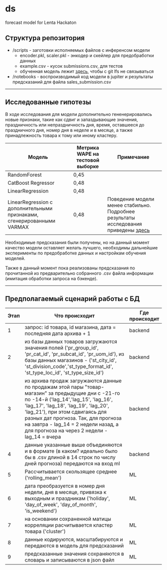 # ds
forecast model for Lenta Hackaton
## Структура репозитория

- /scripts - заготовки исполняемых файлов с инференсом модели
  - encoder.pkl, scaler.pkl - энкодер и скейлер для предобработки данных
  - example.csv - кусок submissions.csv, для тестов
  - обученная модель лежит [здесь](https://drive.google.com/file/d/1I1OGTXGept7C6tSjJRwQnR6EJqjpyQZn/view?usp=sharing), чтобы с git lfs не связываться
- /notebooks - воспроизводимый код модели в jupiter и результаты предсказаний для файла sales_submission.csv
_________

## Исследованные гипотезы

В ходе исследования для модели дополнительно гененерировались новые признаки, такие как сдвиг и запаздывающие значения, праздничность или непраздничность дня, время, оставшееся до праздничного дня, номер дня в неделе и в месяце, а также принадлежность товара к тому или иному кластеру.

|**Модель**|**Метрика WAPE на тестовой выборке**|Примечание|
|---|---|---|
|RandomForest|0,45 |  |
|CatBoost Regressor|0,48 |  |
|LinearRegression|0,48 |  |
|LinearRegression с дополнительными признаками, сгенерированными VARMAX|0,48 | Поведение модели менее стабильно. Подробнее результаты исследования приведены [здесь](https://github.com/Hackathon-Lenta-Team2/ds/blob/main/notebooks/drafts/demand_forecast_for_lenta_skus.ipynb)|

Необходимые предсказания были получены, но на данный момент качество модели оставляет желать лучшего, 
необходимы дальнейшие эксперименты по предобработке данных и настройкам обучения моделей.

Также в данный момент пока реализованы предсказания по прочитанной из предварительно собранного .csv файла информации (имитация обработки запроса на бэкенде).
____

## Предполагаемый сценарий работы с БД

|**Этап**|**Что происходит**|**Где происходит**|
|---|---|---|
|1|запрос: id товара, id магазина, дата = последняя дата архива + 1|backend|
|2|из базы данных товаров загружаются значения полей ('pr_group_id',	'pr_cat_id', 'pr_subcat_id', 'pr_uom_id'), из базы данных магазинов - ('st_city_id', 'st_division_code','st_type_format_id', 'st_type_loc_id', 'st_type_size_id')|backend|
|3|из архива продаж загружаются данные по продажам этой пары "товар-магазин" за предыдущие дни с -21-го по -14-й ('lag_14','lag_15', 'lag_16', 'lag_17', 'lag_18', 'lag_19', 'lag_20', 'lag_21'), при этом сдвигаясь для разных дат прогноза. Так, для прогноза на завтра - lag_14 = 2 недели назад, а для прогноза на через 2 недели - lag_14 = вчера|backend|
|4|данные указанные выше объединяются и в формате (в каком? идеально было бы в .csv длиной в 14 строк по числу дней прогноза) передаются на вход ml|backend|
|5|Рассчитывается скользящее среднее ('rolling_mean')|ML|
|6|дата преобразуется в номер дня недели, дня в месяце, привязка к выходным и праздникам ('holiday', 'day_of_week', 'day_of_month', 'is_weekend')|ML|
|7|на основании сохраненной матицы корреляции расчитывается кластер товара ('cluster')|ML|
|8|данные кодируются, масштабируются и передаются в модель для предсказаний|ML|
|9|предсказанные значения сохраняются в словарь и записываются в json файл|ML|

